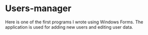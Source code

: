 # Users-manager
Here is one of the first programs I wrote using Windows Forms. The application is used for adding new users and editing user data.
